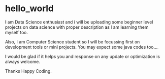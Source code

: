 # hello_world
I am Data Science enthusiast and i will be uploading some beginner level projects on data science with proper description as I am
learning them myself too. 

Also, I am Computer Science student so I will be focussing first on development tools or mini projects. You may expect some java codes too....

I would be glad if it helps you and response on any update or optimization is always welcome.

Thanks Happy Coding.



